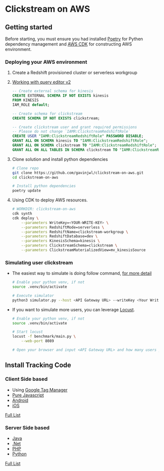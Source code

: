 # Clickstream on AWS

## Getting started

Before starting, you must ensure you had installed [Poetry](https://python-poetry.org/docs/#installation) for Pythen dependency management and [AWS CDK](https://docs.aws.amazon.com/cdk/v2/guide/getting_started.html#getting_started_install) for constructing AWS environment.

### Deploying your AWS environment

1. Create a Redshift provisioned cluster or serverless workgroup
2. [Working with query editor v2](https://docs.aws.amazon.com/redshift/latest/mgmt/query-editor-v2-using.html)

    ```sql
    -- Create external schema for kinesis
    CREATE EXTERNAL SCHEMA IF NOT EXISTS kinesis
    FROM KINESIS
    IAM_ROLE default;

    -- Create schema for clickstream
    CREATE SCHEMA IF NOT EXISTS clickstream;

    -- Create clickstream user and grant required permissions
    -- Please do not change `IAMR:ClickstreamRedshiftRole`
    CREATE USER "IAMR:ClickstreamRedshiftRole" PASSWORD DISABLE;
    GRANT ALL ON SCHEMA kinesis TO "IAMR:ClickstreamRedshiftRole";
    GRANT ALL ON SCHEMA clickstream TO "IAMR:ClickstreamRedshiftRole";
    GRANT ALL ON ALL TABLES IN SCHEMA clickstream TO "IAMR:ClickstreamRedshiftRole";
    ```

3. Clone solution and install python dependencies

    ```bash
    # Clone repo
    git clone https://github.com/gavinjwl/clickstream-on-aws.git
    cd clickstream-on-aws

    # Install python dependencies 
    poetry update
    ```

4. Using CDK to deploy AWS resources.

    ```bash
    # WORKDIR: clickstream-on-aws
    cdk synth
    cdk deploy \
        --parameters WriteKey=<YOUR-WRITE-KEY> \
        --parameters RedshiftMode=serverless \
        --parameters RedshiftName=clickstream-workgroup \
        --parameters RedshiftDatabase=dev \
        --parameters KinesisSchema=kinesis \
        --parameters ClickstreamSchema=clickstream \
        --parameters ClickstreamMaterializedView=mv_kinesisSource
    ```

### Simulating user clickstream

- The easiest way to simulate is doing follow command, [for more detail](simulator.py)

    ```bash
    # Enable your python venv, if not
    source .venv/bin/activate
    
    # Execute simulator
    python3 simulator.py --host <API Gateway URL> --writeKey <Your Write Key>
    ```

- If you want to simulate more users, you can leverage [Locust](https://docs.locust.io/en/stable/).

    ```bash
    # Enable your python venv, if not
    source .venv/bin/activate

    # Start locust
    locust -f benchmark/main.py \
        --web-port 8089
    
    # Open your browser and input <API Gateway URL> and how many users you want.
    ```

## Install Tracking Code

### Client Side based

- Using [Google Tag Manager](https://segment.com/catalog/integrations/google-tag-manager/)
- [Pure Javascript](https://segment.com/docs/connections/sources/catalog/libraries/website/javascript/)
- [Android](https://segment.com/docs/connections/sources/catalog/libraries/mobile/android/)
- [iOS](https://segment.com/docs/connections/sources/catalog/libraries/mobile/ios/)

[Full List](https://segment.com/docs/connections/sources/catalog/#website)

### Server Side based

- [Java](https://segment.com/docs/connections/sources/catalog/libraries/server/java/)
- [.Net](https://segment.com/docs/connections/sources/catalog/libraries/server/net/)
- [PHP](https://segment.com/docs/connections/sources/catalog/libraries/server/php/)
- [Python](https://segment.com/docs/connections/sources/catalog/libraries/server/python/)

[Full List](https://segment.com/docs/connections/sources/catalog/#server)
